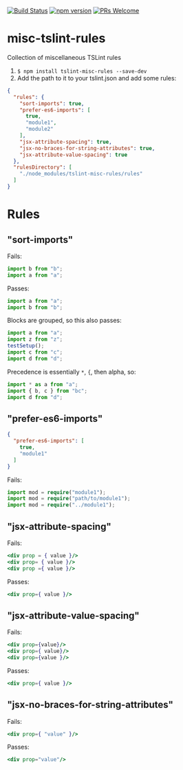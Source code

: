 [![Build Status](https://travis-ci.org/jwbay/tslint-misc-rules.svg?branch=master)](https://travis-ci.org/jwbay/tslint-misc-rules)
[![npm version](https://img.shields.io/npm/v/tslint-misc-rules.svg?style=flat-square)](https://www.npmjs.com/package/tslint-misc-rules)
[![PRs Welcome](https://img.shields.io/badge/PRs-welcome-brightgreen.svg)](https://github.com/jwbay/tslint-misc-rules/pulls)
# misc-tslint-rules

Collection of miscellaneous TSLint rules

1. `$ npm install tslint-misc-rules --save-dev`
2. Add the path to it to your tslint.json and add some rules:

```json
{
  "rules": {
    "sort-imports": true,
    "prefer-es6-imports": [
      true,
      "module1",
      "module2"
    ],
    "jsx-attribute-spacing": true,
    "jsx-no-braces-for-string-attributes": true,
    "jsx-attribute-value-spacing": true
  },
  "rulesDirectory": [
    "./node_modules/tslint-misc-rules/rules"
  ]
}
```

# Rules
## "sort-imports"
Fails:
```ts
import b from "b";
import a from "a";
```
Passes:
```ts
import a from "a";
import b from "b";
```
Blocks are grouped, so this also passes:
```ts
import a from "a";
import z from "z";
testSetup();
import c from "c";
import d from "d";
```
Precedence is essentially `*`, `{`, then alpha, so:
```ts
import * as a from "a";
import { b, c } from "bc";
import d from "d";
```

## "prefer-es6-imports"
```json
{
  "prefer-es6-imports": [
    true,
    "module1"
  ]
}
```
Fails:
```ts
import mod = require("module1");
import mod = require("path/to/module1");
import mod = require("../module1");
```

## "jsx-attribute-spacing"
Fails:
```jsx
<div prop = { value }/>
<div prop= { value }/>
<div prop ={ value }/>
```
Passes:
```jsx
<div prop={ value }/>
```

## "jsx-attribute-value-spacing"
Fails:
```jsx
<div prop={value}/>
<div prop={ value}/>
<div prop={value }/>
```
Passes:
```jsx
<div prop={ value }/>
```

## "jsx-no-braces-for-string-attributes"
Fails:
```jsx
<div prop={ "value" }/>
```
Passes:
```jsx
<div prop="value"/>
```